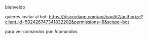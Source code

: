 bienveido

quieres invitar al bot:
https://discordapp.com/api/oauth2/authorize?client_id=592426747341832202&permissions=8&scope=bot

para ver comandos pon !comandos
